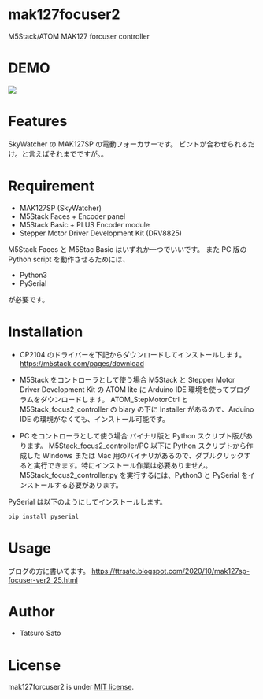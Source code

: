 # mak127focuser2
M5Stack/ATOM MAK127 forcuser controller

# DEMO
 
[![](https://img.youtube.com/vi/nWg7AWjUTGg/0.jpg)](https://www.youtube.com/watch?v=nWg7AWjUTGg)

# Features

SkyWatcher の MAK127SP の電動フォーカサーです。
ピントが合わせられるだけ。と言えばそれまでですが。。
 
# Requirement

* MAK127SP (SkyWatcher)
* M5Stack Faces + Encoder panel
* M5Stack Basic + PLUS Encoder module
* Stepper Motor Driver Development Kit (DRV8825)

M5Stack Faces と M5Stac Basic はいずれか一つでいいです。
また PC 版の Python script を動作させるためには、
 
* Python3
* PySerial

が必要です。

# Installation

* CP2104 のドライバーを下記からダウンロードしてインストールします。
https://m5stack.com/pages/download

* M5Stack をコントローラとして使う場合
M5Stack と Stepper Motor Driver Development Kit の ATOM lite に Arduino IDE 環境を使ってプログラムをダウンロードします。
ATOM_StepMotorCtrl と M5Stack_focus2_controller の biary の下に Installer があるので、Arduino IDE の環境がなくても、インストール可能です。

* PC をコントローラとして使う場合
バイナリ版と Python スクリプト版があります。 
M5Stack_focus2_controller/PC 以下に Python スクリプトから作成した Windows または Mac 用のバイナリがあるので、ダブルクリックすると実行できます。特にインストール作業は必要ありません。
M5Stack_focus2_controller.py を実行するには、Python3 と PySerial をインストールする必要があります。

PySerial は以下のようにしてインストールします。

```bash
pip install pyserial
```
 
# Usage

ブログの方に書いてます。
https://ttrsato.blogspot.com/2020/10/mak127sp-focuser-ver2_25.html
  
# Author
 
* Tatsuro Sato
 
# License
 
mak127forcuser2 is under [MIT license](https://en.wikipedia.org/wiki/MIT_License).
